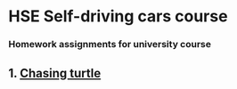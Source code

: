 # HSE Self-driving cars course
### Homework assignments for university course

## 1. [Chasing turtle](/hw1)
